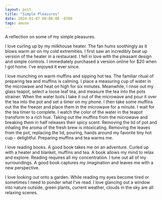```yaml
---
layout: post
title: "Simple Pleasures"
date: 2024-01-07 00:00:00 -0700
tags: amuse
---
```


A reflection on some of my simple pleasures.


I love curling up by my milkhouse heater. The fan hums soothingly as it blows warm air on my cold extremities. I first saw an incredibly beat up version of the heater in a restaurant. I fell in love with the pleasant design and simple controls. I immediately purchased a version online for $20 when I got home. I've enjoyed it ever since.

I love munching on warm muffins and sipping hot tea. The familiar ritual of preparing tea and muffins is calming. I place a measuring cup of water in the microwave and heat on high for six minutes. Meanwhile, I rinse out my glass teapot, select a loose leaf tea, and measure the tea into the pots strainer. When the water boils I take it out of the microwave and pour it over the tea into the pot and set a timer on my phone. I then take some muffins out the the freezer and place them in the microwave for a minute. I wait for the tea timer to complete. I watch the color of the water in the teapot transform to a rich hue. Taking out the muffins from the microwave and breaking them in half releases their spicy scent. Removing the lid of pot and inhaling the aroma of the fresh brew is intoxicating. Removing the leaves from the pot, replacing the lid, pouring, hands around my favorite tiny hot cup - delightful. Preparing muffins and tea warms me.

I love reading books. A good book takes me on an adventure. Curled up with a heater and blanket, muffins and tea. A book allows my mind to relax and explore. Reading requires all my concentration. I tune out all of my surroundings. A good book captures my imagination and leaves me with a new perspective.

I love looking out onto a garden. While reading my eyes become tired or sometimes I need to ponder what I've read. I love glancing out a window into nature outside, green plants, current weather, clouds in the sky are all relaxing scenes.



